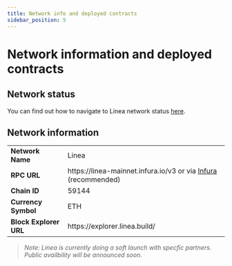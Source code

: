 ```yaml
---
title: Network info and deployed contracts
sidebar_position: 5
---
```


# Network information and deployed contracts

## Network status

You can find out how to navigate to Linea network status [here](/network-status/).

## Network information

<table>
    <tr>
        <td align="left"><b>Network Name</b></td>
        <td align="left">Linea</td>
    </tr>
    <tr>
        <td align="left"><b>RPC URL</b></td>
        <td align="left">https://linea-mainnet.infura.io/v3 or via <a href="https://support.linea.build/hc/en-us/articles/15752713253147">Infura</a> (recommended)</td>
    </tr>
    <tr>
        <td align="left"><b>Chain ID</b></td>
        <td align="left">59144</td>
    </tr>
    <tr>
        <td align="left"><b>Currency Symbol</b></td>
        <td align="left">ETH</td>
    </tr>
    <tr>
        <td align="left"><b>Block Explorer URL</b></td>
        <td align="left">https://explorer.linea.build/</td>
    </tr>
</table>
 

 > _Note: Linea is currently doing a soft launch with specfic partners. Public availbility will be announced soon._

<!-- ## Deployed contracts

| Contract | Address |
| --- | --- |
| Linea rollup and L1 Bridge | [0xE87d317eB8dcc9afE24d9f63D6C760e52Bc18A40](https://goerli.etherscan.io/address/0xe87d317eb8dcc9afe24d9f63d6c760e52bc18a40) |
| L2 Bridge | [0xA59477f7742Ba7d51bb1E487a8540aB339d6801d](https://goerli.lineascan.build/address/0xA59477f7742Ba7d51bb1E487a8540aB339d6801d) | -->

